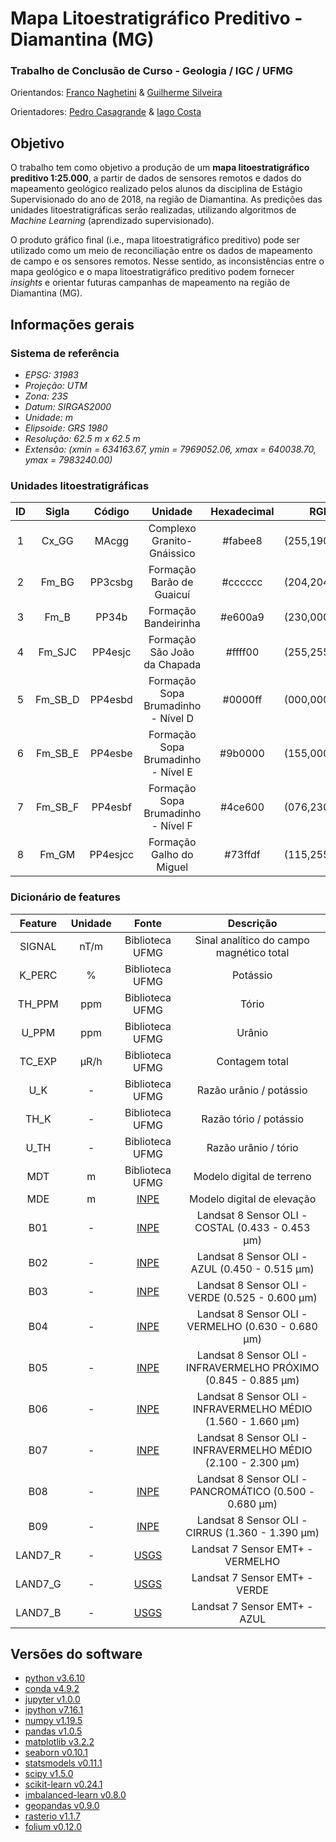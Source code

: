 # Mapa Litoestratigráfico Preditivo - Diamantina (MG)

### Trabalho de Conclusão de Curso - Geologia / IGC / UFMG

Orientandos: [Franco Naghetini](https://github.com/fnaghetini) & [Guilherme Silveira](https://github.com/guiasilveira)

Orientadores: [Pedro Casagrande](https://github.com/casagrandepedro) & [Iago Costa](https://github.com/iagoslc)

## Objetivo
O trabalho tem como objetivo a produção de um **mapa litoestratigráfico preditivo 1:25.000**, a partir de dados de sensores remotos e dados do mapeamento geológico realizado pelos alunos da disciplina de Estágio Supervisionado do ano de 2018, na região de Diamantina. As predições das unidades litoestratigráficas serão realizadas, utilizando algoritmos de *Machine Learning* (aprendizado supervisionado).

O produto gráfico final (i.e., mapa litoestratigráfico preditivo) pode ser utilizado como um meio de reconciliação entre os dados de mapeamento de campo e os sensores remotos. Nesse sentido, as inconsistências entre o mapa geológico e o mapa litoestratigráfico preditivo podem fornecer *insights* e orientar futuras campanhas de mapeamento na região de Diamantina (MG).

## Informações gerais

### Sistema de referência

- *EPSG: 31983*
- *Projeção: UTM*
- *Zona: 23S*
- *Datum: SIRGAS2000*
- *Unidade: m*
- *Elipsoide: GRS 1980*
- *Resolução: 62.5 m x 62.5 m*
- *Extensão: (xmin = 634163.67, ymin = 7969052.06, xmax = 640038.70, ymax = 7983240.00)*

### Unidades litoestratigráficas

|  ID  |  Sigla   |  Código  |                 Unidade                  |      Hexadecimal      |      RGB      |
|:----:|:--------:|:--------:|:----------------------------------------:|:---------------------:|:-------------:|
|   1  |  Cx_GG   |  MAcgg   |        Complexo Granito-Gnáissico        |        #fabee8        | (255,190,232) |
|   2  |  Fm_BG   | PP3csbg  |         Formação Barão de Guaicuí        |        #cccccc        | (204,204,204) |
|   3  |  Fm_B    |  PP34b   |          Formação Bandeirinha            |        #e600a9        | (230,000,169) |
|   4  |  Fm_SJC  | PP4esjc  |       Formação São João da Chapada       |        #ffff00        | (255,255,000) |
|   5  | Fm_SB_D  |  PP4esbd |   Formação Sopa Brumadinho - Nível D     |        #0000ff        | (000,000,255) |
|   6  | Fm_SB_E  |  PP4esbe |   Formação Sopa Brumadinho - Nível E     |        #9b0000        | (155,000,000) |
|   7  | Fm_SB_F  |  PP4esbf |   Formação Sopa Brumadinho - Nível F     |        #4ce600        | (076,230,000) |
|   8  |  Fm_GM   | PP4esjcc |        Formação Galho do Miguel          |        #73ffdf        | (115,255,223) |

### Dicionário de features

|    Feature    |  Unidade  |                         Fonte                         |                           Descrição                           |
|:-------------:|:---------:|:-----------------------------------------------------:|:-------------------------------------------------------------:|
| SIGNAL  | nT/m | Biblioteca UFMG                                                  |Sinal analítico do campo magnético total                       |
| K_PERC  |   %  | Biblioteca UFMG                                                  |Potássio                                                       |
| TH_PPM  |  ppm | Biblioteca UFMG                                                  |Tório                                                          |
|  U_PPM  |  ppm | Biblioteca UFMG                                                  |Urânio                                                         |
|  TC_EXP | μR/h | Biblioteca UFMG                                                  |Contagem total                                                 |
|   U_K   |   -  | Biblioteca UFMG                                                  |Razão urânio / potássio                                        |
|  TH_K   |   -  | Biblioteca UFMG                                                  |Razão tório / potássio                                         |
|  U_TH   |   -  | Biblioteca UFMG                                                  |Razão urânio / tório                                           |
|   MDT   |   m  | Biblioteca UFMG                                                  |Modelo digital de terreno                                      |
|   MDE   |   m  | [INPE](http://www.dsr.inpe.br/topodata/dados.php)                |Modelo digital de elevação                                     |
|   B01   |   -  | [INPE](http://www.dgi.inpe.br/catalogo/)                         |Landsat 8 Sensor OLI - COSTAL (0.433 - 0.453 μm)               |
|   B02   |   -  | [INPE](http://www.dgi.inpe.br/catalogo/)                         |Landsat 8 Sensor OLI - AZUL (0.450 - 0.515 μm)                 |
|   B03   |   -  | [INPE](http://www.dgi.inpe.br/catalogo/)                         |Landsat 8 Sensor OLI - VERDE (0.525 - 0.600 μm)                |
|   B04   |   -  | [INPE](http://www.dgi.inpe.br/catalogo/)                         |Landsat 8 Sensor OLI - VERMELHO (0.630 - 0.680 μm)             |
|   B05   |   -  | [INPE](http://www.dgi.inpe.br/catalogo/)                         |Landsat 8 Sensor OLI - INFRAVERMELHO PRÓXIMO (0.845 - 0.885 μm)|
|   B06   |   -  | [INPE](http://www.dgi.inpe.br/catalogo/)                         |Landsat 8 Sensor OLI - INFRAVERMELHO MÉDIO (1.560 - 1.660 μm)  |
|   B07   |   -  | [INPE](http://www.dgi.inpe.br/catalogo/)                         |Landsat 8 Sensor OLI - INFRAVERMELHO MÉDIO (2.100 - 2.300 μm)  |
|   B08   |   -  | [INPE](http://www.dgi.inpe.br/catalogo/)                         |Landsat 8 Sensor OLI - PANCROMÁTICO (0.500 - 0.680 μm)         |
|   B09   |   -  | [INPE](http://www.dgi.inpe.br/catalogo/)                         |Landsat 8 Sensor OLI - CIRRUS (1.360 - 1.390 μm)               |
| LAND7_R |   -  | [USGS](https://www.usgs.gov/centers/eros/science/usgs-eros-archive-landsat-legacy-tri-decadal-landsat-orthorectified-mosaics-etm?qt-science_center_objects=0#qt-science_center_objects)|Landsat 7 Sensor EMT+ - VERMELHO                               |
| LAND7_G |   -  | [USGS](https://www.usgs.gov/centers/eros/science/usgs-eros-archive-landsat-legacy-tri-decadal-landsat-orthorectified-mosaics-etm?qt-science_center_objects=0#qt-science_center_objects)|Landsat 7 Sensor EMT+ - VERDE                                  |
| LAND7_B |   -  | [USGS](https://www.usgs.gov/centers/eros/science/usgs-eros-archive-landsat-legacy-tri-decadal-landsat-orthorectified-mosaics-etm?qt-science_center_objects=0#qt-science_center_objects)|Landsat 7 Sensor EMT+ - AZUL                                   |

## Versões do software

- [python v3.6.10](https://docs.python.org/release/3.6.10/)
- [conda v4.9.2](https://docs.conda.io/projects/conda/en/master/release-notes.html)
- [jupyter v1.0.0](https://jupyter.org/documentation)
- [ipython v7.16.1](https://ipython.org/documentation.html)
- [numpy v1.19.5](https://numpy.org/doc/)
- [pandas v1.0.5](https://pandas.pydata.org/docs/)
- [matplotlib v3.2.2](https://matplotlib.org/stable/gallery/index.html)
- [seaborn v0.10.1](https://seaborn.pydata.org/examples/index.html)
- [statsmodels v0.11.1](https://www.statsmodels.org/stable/index.html)
- [scipy v1.5.0](https://docs.scipy.org/doc/scipy/reference/tutorial/stats.html)
- [scikit-learn v0.24.1](https://scikit-learn.org/stable/auto_examples/index.html)
- [imbalanced-learn v0.8.0](https://imbalanced-learn.org/stable/)
- [geopandas v0.9.0](https://geopandas.org/docs/user_guide.html)
- [rasterio v1.1.7](https://rasterio.readthedocs.io/en/latest/api/index.html)
- [folium v0.12.0](https://python-visualization.github.io/folium/)
